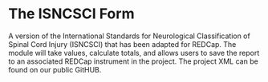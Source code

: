 # The ISNCSCI Form
A version of the International Standards for Neurological Classification of Spinal Cord Injury (ISNCSCI) that has been adapted for REDCap. The module will take values, calculate totals, and allows users to save the report to an associated REDCap instrument in the project. The project XML can be found on our public GitHUB.
